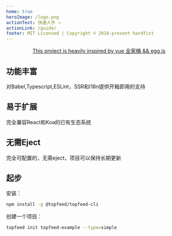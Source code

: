 ```yaml
---
home: true
heroImage: /logo.png
actionText: 快速入手 →
actionLink: /guide/
footer: MIT Licensed | Copyright © 2018-present hardfist
---
```


<div style="text-align: center">
  <p class="bit-sponsor">
    <a href="https://vuepress.vuejs.org/" target="_blank">
      <span>This project is heavily inspired by vue 全家桶 && egg.js</span>
    </a>
  </p>
</div>

<div class="features">
  <div class="feature">
    <h2>功能丰富</h2>
    <p>对Babel,Typescript,ESLint，SSR和I18n提供开箱即用的支持</p>
  </div>
  <div class="feature">
    <h2>易于扩展</h2>
    <p>完全兼容React和Koa的已有生态系统</p>
  </div>
  <div class="feature">
    <h2>无需Eject</h2>
    <p>完全可配置的，无需eject，项目可以保持长期更新</p>
  </div>
</div>

## 起步

安装：

```bash
npm install -g @topfeed/topfeed-cli
```

创建一个项目：

```bash
topfeed init topfeed-example --type=simple
```
